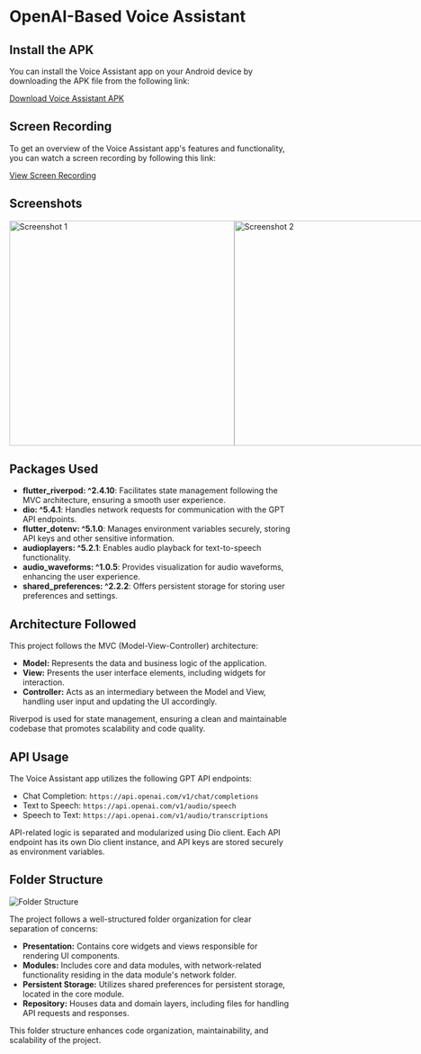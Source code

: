 # OpenAI-Based Voice Assistant

## Install the APK

You can install the Voice Assistant app on your Android device by downloading the APK file from the following link:

[Download Voice Assistant APK](https://drive.google.com/file/d/1P3UzGxIuj1SJCa9g9_bLk1R5K5S7ngFP/view?usp=sharing)

## Screen Recording

To get an overview of the Voice Assistant app's features and functionality, you can watch a screen recording by following this link:

[View Screen Recording](https://drive.google.com/file/d/15jD5BYSUH0xV2CB3pTq6xpX6ZUx06HMv/view?usp=sharing)

## Screenshots

<div style="display: flex;">
  <img src="https://i.ibb.co/YRpzxxF/reshape-6-1.jpg" alt="Screenshot 1" width="400">
  <img src="https://i.ibb.co/cvDVRmD/reshape-5.jpg" alt="Screenshot 2" width="400">
</div>

## Packages Used

- **flutter_riverpod: ^2.4.10**: Facilitates state management following the MVC architecture, ensuring a smooth user experience.
- **dio: ^5.4.1**: Handles network requests for communication with the GPT API endpoints.
- **flutter_dotenv: ^5.1.0**: Manages environment variables securely, storing API keys and other sensitive information.
- **audioplayers: ^5.2.1**: Enables audio playback for text-to-speech functionality.
- **audio_waveforms: ^1.0.5**: Provides visualization for audio waveforms, enhancing the user experience.
- **shared_preferences: ^2.2.2**: Offers persistent storage for storing user preferences and settings.

## Architecture Followed

This project follows the MVC (Model-View-Controller) architecture:

- **Model:** Represents the data and business logic of the application.
- **View:** Presents the user interface elements, including widgets for interaction.
- **Controller:** Acts as an intermediary between the Model and View, handling user input and updating the UI accordingly.

Riverpod is used for state management, ensuring a clean and maintainable codebase that promotes scalability and code quality.

## API Usage

The Voice Assistant app utilizes the following GPT API endpoints:

- Chat Completion: `https://api.openai.com/v1/chat/completions`
- Text to Speech: `https://api.openai.com/v1/audio/speech`
- Speech to Text: `https://api.openai.com/v1/audio/transcriptions`

API-related logic is separated and modularized using Dio client. Each API endpoint has its own Dio client instance, and API keys are stored securely as environment variables.

## Folder Structure

![Folder Structure](https://i.ibb.co/FncTdGK/Screenshot-2024-03-11-at-5-01-33-AM.png)

The project follows a well-structured folder organization for clear separation of concerns:

- **Presentation:** Contains core widgets and views responsible for rendering UI components.
- **Modules:** Includes core and data modules, with network-related functionality residing in the data module's network folder.
- **Persistent Storage:** Utilizes shared preferences for persistent storage, located in the core module.
- **Repository:** Houses data and domain layers, including files for handling API requests and responses.

This folder structure enhances code organization, maintainability, and scalability of the project.
